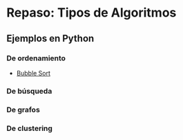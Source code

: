 # Repaso: Tipos de Algoritmos

## Ejemplos en Python
### De ordenamiento
* [Bubble Sort](https://github.com/JohannaRangel/RepasoAlgoritmos/blob/main/Bubble%20Sort.py)
### De búsqueda
### De grafos
### De clustering
